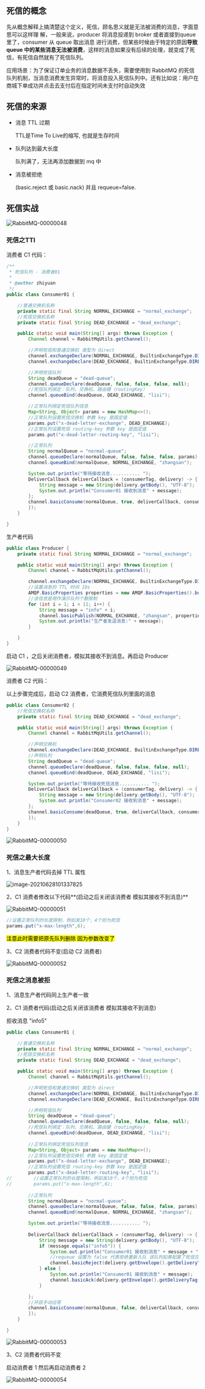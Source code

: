 ## 死信的概念

先从概念解释上搞清楚这个定义，死信，顾名思义就是无法被消费的消息，字面意思可以这样理 解，一般来说，producer 将消息投递到 broker 或者直接到queue 里了，consumer 从 queue 取出消息 进行消费，但某些时候由于特定的原因**导致 queue 中的某些消息无法被消费**，这样的消息如果没有后续的处理，就变成了死信，有死信自然就有了死信队列。

应用场景：为了保证订单业务的消息数据不丢失，需要使用到 RabbitMQ 的死信队列机制，当消息消费发生异常时，将消息投入死信队列中。还有比如说：用户在商城下单成功并点击去支付后在指定时间未支付时自动失效



## 死信的来源 

- 消息 TTL 过期

  TTL是Time To Live的缩写, 也就是生存时间

- 队列达到最大长度

  队列满了，无法再添加数据到 mq 中

- 消息被拒绝

  (basic.reject 或 basic.nack) 并且 requeue=false.

## 死信实战 





![RabbitMQ-00000048](https://cdn.jsdelivr.net/gh/oddfar/static/img/RabbitMQ/RabbitMQ-00000048.png)

### 死信之TTl

消费者 C1 代码：

```java
/**
 * 死信队列 - 消费者01
 *
 * @author zhiyuan
 */
public class Consumer01 {

    //普通交换机名称
    private static final String NORMAL_EXCHANGE = "normal_exchange";
    //死信交换机名称
    private static final String DEAD_EXCHANGE = "dead_exchange";

    public static void main(String[] args) throws Exception {
        Channel channel = RabbitMqUtils.getChannel();

        //声明死信和普通交换机 类型为 direct
        channel.exchangeDeclare(NORMAL_EXCHANGE, BuiltinExchangeType.DIRECT);
        channel.exchangeDeclare(DEAD_EXCHANGE, BuiltinExchangeType.DIRECT);

        //声明死信队列
        String deadQueue = "dead-queue";
        channel.queueDeclare(deadQueue, false, false, false, null);
        //死信队列绑定：队列、交换机、路由键（routingKey）
        channel.queueBind(deadQueue, DEAD_EXCHANGE, "lisi");

        //正常队列绑定死信队列信息
        Map<String, Object> params = new HashMap<>();
        //正常队列设置死信交换机 参数 key 是固定值
        params.put("x-dead-letter-exchange", DEAD_EXCHANGE);
        //正常队列设置死信 routing-key 参数 key 是固定值
        params.put("x-dead-letter-routing-key", "lisi");

        //正常队列
        String normalQueue = "normal-queue";
        channel.queueDeclare(normalQueue, false, false, false, params);
        channel.queueBind(normalQueue, NORMAL_EXCHANGE, "zhangsan");

        System.out.println("等待接收消息........... ");
        DeliverCallback deliverCallback = (consumerTag, delivery) -> {
            String message = new String(delivery.getBody(), "UTF-8");
            System.out.println("Consumer01 接收到消息" + message);
        };
        channel.basicConsume(normalQueue, true, deliverCallback, consumerTag -> {
        });
    }

}
```

生产者代码

```java
public class Producer {
    private static final String NORMAL_EXCHANGE = "normal_exchange";

    public static void main(String[] argv) throws Exception {
        Channel channel = RabbitMqUtils.getChannel();

        channel.exchangeDeclare(NORMAL_EXCHANGE, BuiltinExchangeType.DIRECT);
        //设置消息的 TTL 时间 10s
        AMQP.BasicProperties properties = new AMQP.BasicProperties().builder().expiration("10000").build();
        //该信息是用作演示队列个数限制
        for (int i = 1; i < 11; i++) {
            String message = "info" + i;
            channel.basicPublish(NORMAL_EXCHANGE, "zhangsan", properties, message.getBytes());
            System.out.println("生产者发送消息:" + message);
        }

    }
}
```

启动 C1 ，之后关闭消费者，模拟其接收不到消息。再启动 Producer

![RabbitMQ-00000049](https://cdn.jsdelivr.net/gh/oddfar/static/img/RabbitMQ/RabbitMQ-00000049.png)

消费者 C2 代码：

以上步骤完成后，启动 C2 消费者，它消费死信队列里面的消息

```java
public class Consumer02 {
    //死信交换机名称
    private static final String DEAD_EXCHANGE = "dead_exchange";

    public static void main(String[] args) throws Exception {
        Channel channel = RabbitMqUtils.getChannel();

        //声明交换机
        channel.exchangeDeclare(DEAD_EXCHANGE, BuiltinExchangeType.DIRECT);
        //声明队列
        String deadQueue = "dead-queue";
        channel.queueDeclare(deadQueue, false, false, false, null);
        channel.queueBind(deadQueue, DEAD_EXCHANGE, "lisi");

        System.out.println("等待接收死信消息........... ");
        DeliverCallback deliverCallback = (consumerTag, delivery) -> {
            String message = new String(delivery.getBody(), "UTF-8");
            System.out.println("Consumer02 接收到消息" + message);
        };
        channel.basicConsume(deadQueue, true, deliverCallback, consumerTag -> {
        });
    }
}
```

![RabbitMQ-00000050](https://cdn.jsdelivr.net/gh/oddfar/static/img/RabbitMQ/RabbitMQ-00000050.png)

### 死信之最大长度

1、消息生产者代码去掉 TTL 属性

![image-20210628101337825](https://cdn.jsdelivr.net/gh/oddfar/static/img/RabbitMQ/image-20210628101337825.png)

2、C1 消费者修改以下代码**(启动之后关闭该消费者 模拟其接收不到消息)**

![RabbitMQ-00000051](https://cdn.jsdelivr.net/gh/oddfar/static/img/RabbitMQ/RabbitMQ-00000051.png)

```java
//设置正常队列的长度限制，例如发10个，4个则为死信
params.put("x-max-length",6);
```

<mark>注意此时需要把原先队列删除 因为参数改变了</mark>

3、C2 消费者代码不变(启动 C2 消费者) 

![RabbitMQ-00000052](https://cdn.jsdelivr.net/gh/oddfar/static/img/RabbitMQ/RabbitMQ-00000052.png)

### 死信之消息被拒

1、消息生产者代码同上生产者一致

2、C1 消费者代码(启动之后关闭该消费者 模拟其接收不到消息)

拒收消息 "info5" 

```java
public class Consumer01 {

    //普通交换机名称
    private static final String NORMAL_EXCHANGE = "normal_exchange";
    //死信交换机名称
    private static final String DEAD_EXCHANGE = "dead_exchange";

    public static void main(String[] args) throws Exception {
        Channel channel = RabbitMqUtils.getChannel();

        //声明死信和普通交换机 类型为 direct
        channel.exchangeDeclare(NORMAL_EXCHANGE, BuiltinExchangeType.DIRECT);
        channel.exchangeDeclare(DEAD_EXCHANGE, BuiltinExchangeType.DIRECT);

        //声明死信队列
        String deadQueue = "dead-queue";
        channel.queueDeclare(deadQueue, false, false, false, null);
        //死信队列绑定：队列、交换机、路由键（routingKey）
        channel.queueBind(deadQueue, DEAD_EXCHANGE, "lisi");
        
        //正常队列绑定死信队列信息
        Map<String, Object> params = new HashMap<>();
        //正常队列设置死信交换机 参数 key 是固定值
        params.put("x-dead-letter-exchange", DEAD_EXCHANGE);
        //正常队列设置死信 routing-key 参数 key 是固定值
        params.put("x-dead-letter-routing-key", "lisi");
//        //设置正常队列的长度限制，例如发10个，4个则为死信
//        params.put("x-max-length",6);
        
        //正常队列
        String normalQueue = "normal-queue";
        channel.queueDeclare(normalQueue, false, false, false, params);
        channel.queueBind(normalQueue, NORMAL_EXCHANGE, "zhangsan");

        System.out.println("等待接收消息........... ");
        
        DeliverCallback deliverCallback = (consumerTag, delivery) -> {
            String message = new String(delivery.getBody(), "UTF-8");
            if (message.equals("info5")) {
                System.out.println("Consumer01 接收到消息" + message + "并拒绝签收该消息");
                //requeue 设置为 false 代表拒绝重新入队 该队列如果配置了死信交换机将发送到死信队列中
                channel.basicReject(delivery.getEnvelope().getDeliveryTag(), false);
            } else {
                System.out.println("Consumer01 接收到消息" + message);
                channel.basicAck(delivery.getEnvelope().getDeliveryTag(), false);
            }

        };
        //开启手动应答
        channel.basicConsume(normalQueue, false, deliverCallback, consumerTag -> {
        });
    }

}
```

![RabbitMQ-00000053](https://cdn.jsdelivr.net/gh/oddfar/static/img/RabbitMQ/RabbitMQ-00000053.png)

3、C2 消费者代码不变

启动消费者 1 然后再启动消费者 2 

![RabbitMQ-00000054](https://cdn.jsdelivr.net/gh/oddfar/static/img/RabbitMQ/RabbitMQ-00000054.png)


